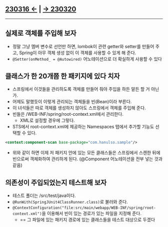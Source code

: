 ﻿## [230316 ←](/230130-_Spring/230316/) | [→ 230320](/230130-_Spring/230320/)

---

## 실제로 객체를 주입해 보자

- 정말 그냥 멤버 변수로 선언만 하면, lombok이 관련 getter와 setter를 만들어 주고, Spring이 아무 객체 생성 없이 이 객체를 사용할 수 있게 해 준다.
- `@Setter(onMethod_ = @Autowired)` 어노테이션으로 더 확실하게 사용할 수 있다

## 클래스가 한 20개쯤 한 패키지에 있다 치자

- 스프링에서 이것들을 관리하도록 객체를 만들어 줘야 주입을 하든 말든 할 거 아닌가.
- 어제도 말했듯이 이렇게 관리되는 객체들을 빈(Bean)이라 부른다.
- 이 녀석들은 따로 객체를 생성하지 않아도 스프링에서 객체를 주입해 준다.
- 빈들은 /WEB-INF/spring/root-context.xml에서 관리한다.
  - XML로 설정할 경우에 그렇다.
- STS에서 root-context.xml에 제공하는 Namespaces 탭에서 추가할 기능도 선택할 수 있다.

```xml
<context:component-scan base-package="com.hanulso.sample"/>
```

- 위와 같이 하면 이제 저 패키지 안에 있는 모든 클래스들은 스프링에서 스캔한 뒤에 빈으로써 객체화하여 관리하게 된다. (@Component 어노테이션을 전부 넣는 것과 같음)

## 의존성이 주입되었는지 테스트해 보자

- 테스트 폴더는 /src/test/java이다.
- `@RunWith(SpringJUnit4ClassRunner.class)`로 불러와 준다.
- `@ContextConfiguration("file:src/main/webapp/WEB-INF/spring/root-context.xml")`을 이용해서 빈이 있는 경로가 있는 파일을 지정해 준다.
  - == 그 파일에 있는 패키지 경로에 있는 클래스들을 테스트 대상으로 두겠다
